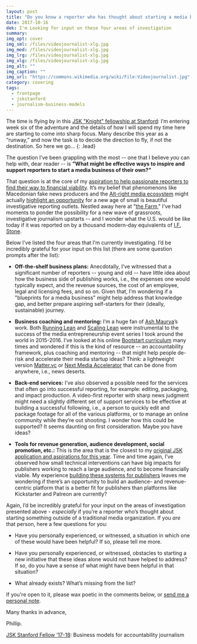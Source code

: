```yaml
---
layout: post
title: "Do you know a reporter who has thought about starting a media business? Please share."
date: 2017-10-16
dek: I'm Looking for input on these four areas of investigation
summary: 
img_opt: cover
img_sml: /files/videojournalist-xlg.jpg
img_med: /files/videojournalist-xlg.jpg
img_lrg: /files/videojournalist-xlg.jpg
img_xlg: /files/videojournalist-xlg.jpg
img_alt: ""
img_caption: ""
img_url: "https://commons.wikimedia.org/wiki/File:Videojournalist.jpg"
category: covering
tags: 
  - frontpage
  - jskstanford
  - journalism-business-models
---
```


The time is flying by in this [JSK "Knight" fellowship at Stanford](http://jsk.stanford.edu/): I’m entering week six of the adventure and the details of how I will spend my time here are starting to come into sharp focus. Many describe this year as a “runway,” and now the task is to decide the direction to fly, if not the destination. So here we go…
{: .lead}

The question I’ve been grappling with the most -- one that I believe *you* can help with, dear reader -- is **"What might be effective ways to inspire and support reporters to start a media business of their own?"**

That question is at the core of my [aspiration to help passionate reporters to find their way to financial viability](http://phillipadsmith.com/2016/12/making-accountability-reporting-journalism-financially-viable.html). It’s my belief that phenomenons like Macedonian fake news producers and the [Alt-right media ecosystem](https://www.cjr.org/analysis/breitbart-media-trump-harvard-study.php) might actually [highlight an opportunity](https://medium.com/@phillipadsmith/look-into-the-fuss-about-fake-news-and-youll-see-a-view-into-journalism-s-future-bdd75dd9cc52) for a new age of small is beautiful investigative reporting outlets. Nestled away here at "[the Farm](https://en.wikipedia.org/wiki/Stanford_University)," I’ve had moments to ponder the possibility for a new wave of grassroots, investigative journalism upstarts -- and I wonder what the U.S. would be like today if it was reported on by a thousand modern-day equivalents of [I.F. Stone](https://en.wikipedia.org/wiki/I._F._Stone).

Below I’ve listed the four areas that I’m currently investigating. I’d be incredibly grateful for your input on this list (there are some question prompts after the list):

* **Off-the-shelf business plans:** Anecdotally, I’ve witnessed that a significant number of reporters -- young and old -- have little idea about how the business side of publishing works, i.e., the expenses one would typically expect, and the revenue sources, the cost of an employee, legal and licensing fees, and so on. Given that, I’m wondering if a "blueprints for a media business" might help address that knowledge gap, and better prepare aspiring self-starters for their (ideally, sustainable) journey.

* **Business coaching and mentoring:** I’m a huge fan of [Ash Maurya](http://ashmaurya.com/)’s work. Both [Running Lean](https://www.amazon.com/Running-Lean-Iterate-Works-OReilly/dp/1449305172) and [Scaling Lean](https://www.amazon.com/Scaling-Lean-Mastering-Metrics-Startup/dp/1101980524) were instrumental to the success of the media entrepreneurship event series I took around the world in 2015-2016. I’ve looked at his online [Bootstart curriculum](http://bootstart.com/bootstart/) many times and wondered if this is the kind of resource -- an accountability framework, plus coaching and mentoring -- that might help people de-risk and accelerate their media startup ideas? Think: a lightweight version [Matter.vc](https://matter.vc/) or [Next Media Accelerator](http://www.nma.vc/) that can be done from anywhere, i.e., news deserts.

* **Back-end services:** I’ve also observed a possible need for the services that often go into successful reporting, for example: editing, packaging, and impact production. A video-first reporter with sharp news judgment might need a slightly different set of support services to be effective at building a successful following, i.e., a person to quickly edit and package footage for all of the various platforms, or to manage an online community while they’re out shooting. I wonder how this could be supported? It seems daunting on first consideration. Maybe you have ideas?

* **Tools for revenue generation, audience development, social promotion, etc.:** This is the area that is the closest to my [original JSK application and aspirations for this year](http://phillipadsmith.com/2016/12/making-accountability-reporting-journalism-financially-viable.html). Time and time again, I’ve observed how small technical interventions can have big impacts for publishers working to reach a large audience, and to become financially viable. My experience [building these systems for publishers](http://phillipadsmith.com/2015/03/uncovering-a-path-toward-sustainable-journalism-in-canada.html) leaves me wondering if there’s an opportunity to build an audience- and revenue-centric platform that is a better fit for publishers than platforms like Kickstarter and Patreon are currently?

Again, I’d be incredibly grateful for your input on the areas of investigation presented above - *especially* if you’re a reporter who’s thought about starting something outside of a traditional media organization. If you *are* that person, here a few questions for you:

* Have you personally experienced, or witnessed, a situation in which one of these would have been helpful? If so, please tell me more.

* Have you personally experienced, or witnessed, obstacles to starting a new initiative that these ideas alone would not have helped to address? If so, do you have a sense of what might have been helpful in that situation?

* What already exists? What’s missing from the list?

If you're open to it, please wax poetic in the comments below, or [send me a personal note](http://phillipadsmith.com/about/#contact).

Many thanks in advance,

Phillip.

[JSK Stanford Fellow ’17-18](http://jsk.stanford.edu/news-notes/2017/jsk-journalism-fellows-named-for-2017-18/): Business models for accountability journalism
